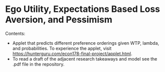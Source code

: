 # Ego Utility, Expectations Based Loss Aversion, and Pessimism
Contents:
- Applet that predicts different preference orderings given WTP, lambda, and probabilities. To experience the applet, visit https://hunterguru.com/econ178-final-project/applet.html.
- To read a draft of the adjacent research takeaways and model see the .pdf file in the repository.
